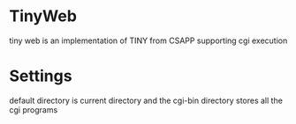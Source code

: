 # TinyWeb
tiny web is an implementation of TINY from CSAPP
supporting cgi execution

# Settings
default directory is current directory
and the cgi-bin directory stores all the cgi programs
